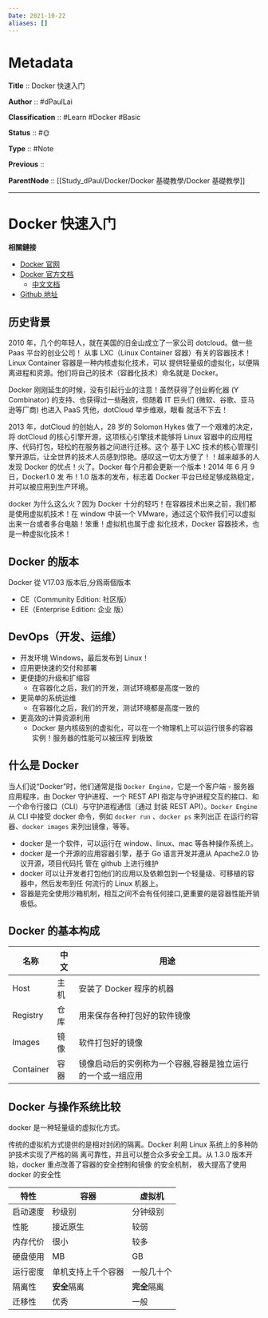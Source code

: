 ```yaml
---
Date: 2021-10-22
aliases: []
---
```


# Metadata

**Title** :: Docker 快速入门

**Author** :: #dPaulLai

**Classification** :: #Learn #Docker #Basic

**Status** :: #🌞 

**Type** :: #Note

**Previous** ::	

**ParentNode** :: [[Study_dPaul/Docker/Docker 基礎教學/Docker 基礎教學]]

---
# Docker 快速入门

**相關鏈接**

- [Docker 官网 ](https://www.docker.com/)
- [Docker 官方文档 ](https://docs.docker.com/)
  - [中文文档 ](https://dockerdocs.cn/)
- [Github 地址 ](https://github.com/docker/docker-ce)

## 历史背景

2010 年，几个的年轻人，就在美国的旧金山成立了一家公司 dotcloud。做一些 Paas 平台的创业公司！ 从事 LXC（Linux Container 容器）有关的容器技术！Linux Container 容器是一种内核虚拟化技术，可以 提供轻量级的虚拟化，以便隔离进程和资源。他们将自己的技术（容器化技术）命名就是 Docker。

Docker 刚刚延生的时候，没有引起行业的注意！虽然获得了创业孵化器 (Y Combinator) 的支持、也获得过一些融资，但随着 IT 巨头们 (微软、谷歌、亚马逊等厂商) 也进入 PaaS 凭他，dotCloud 举步维艰，眼看 就活不下去！

2013 年，dotCloud 的创始人，28 岁的 Solomon Hykes 做了一个艰难的决定，将 dotCloud 的核心引擎开源，这项核心引擎技术能够将 Linux 容器中的应用程序、代码打包，轻松的在服务器之间进行迁移。这个 基于 LXC 技术的核心管理引擎开源后，让全世界的技术人员感到惊艳。感叹这一切太方便了！！越来越多的人发现 Docker 的优点！火了。Docker 每个月都会更新一个版本！2014 年 6 月 9 日，Docker1.0 发 布！1.0 版本的发布，标志着 Docker 平台已经足够成熟稳定，并可以被应用到生产环境。

docker 为什么这么火？因为 Docker 十分的轻巧！在容器技术出来之前，我们都是使用虚拟机技术！在 window 中装一个 VMware，通过这个软件我们可以虚拟出来一台或者多台电脑！笨重！虚拟机也属于虚 拟化技术，Docker 容器技术，也是一种虚拟化技术！

## Docker 的版本

Docker 從 V17.03 版本后,分爲兩個版本
-  CE（Community Edition: 社区版）
- EE（Enterprise Edition: 企业 版）

## DevOps（开发、运维）

- 开发环境 Windows，最后发布到 Linux！
- 应用更快速的交付和部署
- 更便捷的升级和扩缩容
  - 在容器化之后，我们的开发，测试环境都是高度一致的
- 更简单的系统运维
  - 在容器化之后，我们的开发，测试环境都是高度一致的
- 更高效的计算资源利用
  - Docker 是内核级别的虚拟化，可以在一个物理机上可以运行很多的容器实例！服务器的性能可以被压榨 到极致

## 什么是 Docker

当人们说“Docker”时，他们通常是指 `Docker Engine`，它是一个客户端 - 服务器应用程序，由 Docker 守护进程、一个 REST API 指定与守护进程交互的接口、和一个命令行接口（CLI）与守护进程通信（通过 封装 REST API）。`Docker Engine` 从 CLI 中接受 docker 命令，例如 `docker run` 、`docker ps` 来列出正 在运行的容器、`docker images` 来列出镜像，等等。

- docker 是一个软件，可以运行在 window、linux、mac 等各种操作系统上。
- docker 是一个开源的应用容器引擎，基于 Go 语言开发并遵从 Apache2.0 协议开源，项目代码托 管在 github 上进行维护
- docker 可以让开发者打包他们的应用以及依赖包到一个轻量级、可移植的容器中，然后发布到任 何流行的 Linux 机器上。
- 容器是完全使用沙箱机制，相互之间不会有任何接口,更重要的是容器性能开销极低。

## Docker 的基本构成

| 名称        | 中文 | 用途                             |
| --------- | -- | ------------------------------ |
| Host      | 主机 | 安装了 Docker 程序的机器               |
| Registry  | 仓库 | 用来保存各种打包好的软件镜像                 |
| Images    | 镜像 | 软件打包好的镜像                       |
| Container | 容器 | 镜像启动后的实例称为一个容器,容器是独立运行的一个或一组应用 |

## Docker 与操作系统比较

docker 是一种轻量级的虚拟化方式。

传统的虚拟机方式提供的是相对封闭的隔离。Docker 利用 Linux 系统上的多种防护技术实现了严格的隔 离可靠性，并且可以整合众多安全工具。从 1.3.0 版本开始，docker 重点改善了容器的安全控制和镜像 的安全机制， 极大提高了使用 docker 的安全性

| 特性     | 容器               | 虚拟机       |
| -------- | ------------------ | ------------ |
| 启动速度 | 秒级别             | 分钟级别     |
| 性能     | 接近原生           | 较弱         |
| 内存代价 | 很小               | 较多         |
| 硬盘使用 | MB                 | GB           |
| 运行密度 | 单机支持上千个容器 | 一般几十个   |
| 隔离性   | **安全**隔离       | **完全**隔离 |
| 迁移性   | 优秀               | 一般         |
